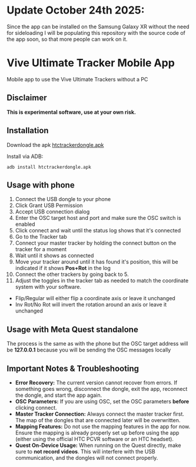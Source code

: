 # Update October 24th 2025: 
Since the app can be installed on the Samsung Galaxy XR without the need for sideloading I will be populating this repository with the source code of the app soon, so that more people can work on it.

# Vive Ultimate Tracker Mobile App

Mobile app to use the Vive Ultimate Trackers without a PC

## Disclaimer

**This is experimental software, use at your own risk.**

## Installation

Download the apk [htctrackerdongle.apk](https://github.com/mgschwan/ViveUltimateTrackerMobile/releases/download/alpha/htctrackerdongle.apk)

Install via ADB:
```
adb install htctrackerdongle.apk
```

## Usage with phone

1. Connect the USB dongle to your phone
2. Click Grant USB Permission
3. Accept USB connection dialog
4. Enter the OSC target host and port and make sure the OSC switch is enabled
5. Click connect and wait until the status log shows that it's connected
6. Go to the Tracker tab
7. Connect your master tracker by holding the connect button on the tracker for a moment
8. Wait until it shows as connected
9. Move your tracker around until it has found it's position, this will be indicated if it shows **Pos+Rot** in the log
10. Connect the other trackers by going back to 5.
11. Adjust the toggles in the tracker tab as needed to match the coordinate system with your software.
  * Flip/Regular will either flip a coordinate axis or leave it unchanged
  * Inv Rot/No Rot will invert the rotation around an axis or leave it unchanged

## Usage with Meta Quest standalone

The process is the same as with the phone but the OSC target address will be **127.0.0.1** because you will be sending the OSC messages locally 

## Important Notes & Troubleshooting

*   **Error Recovery:** The current version cannot recover from errors. If something goes wrong, disconnect the dongle, exit the app, reconnect the dongle, and start the app again.
*   **OSC Parameters:** If you are using OSC, set the OSC parameters **before** clicking connect.
*   **Master Tracker Connection:** Always connect the master tracker first. The map of the dongles that are connected later will be overwritten.
*   **Mapping Features:** Do not use the mapping features in the app for now. Ensure the mapping is already properly set up before using the app (either using the official HTC PCVR software or an HTC headset).
*   **Quest On-Device Usage:** When running on the Quest directly, make sure to **not record videos**. This will interfere with the USB communication, and the dongles will not connect properly.
